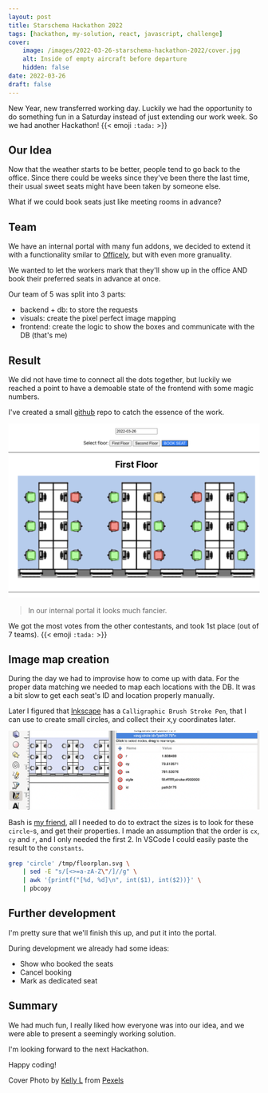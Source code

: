 ```yaml
---
layout: post
title: Starschema Hackathon 2022
tags: [hackathon, my-solution, react, javascript, challenge]
cover: 
    image: /images/2022-03-26-starschema-hackathon-2022/cover.jpg
    alt: Inside of empty aircraft before departure
    hidden: false
date: 2022-03-26
draft: false
---
```


New Year, new transferred working day. Luckily we had the opportunity to do something fun in a Saturday instead of just extending our work week. So we had another Hackathon! {{< emoji `:tada:` >}}

<!--more-->

## Our Idea

Now that the weather starts to be better, people tend to go back to the office.
Since there could be weeks since they've been there the last time, their usual sweet seats might have been taken by someone else.

What if we could book seats just like meeting rooms in advance?

## Team

We have an internal portal with many fun addons, we decided to extend it with a functionality smilar to
[Officely](https://www.getofficely.com/), but with even more granuality.

We wanted to let the workers mark that they'll show up in the office AND book their preferred seats in advance at once.

Our team of 5 was split into 3 parts:

- backend + db: to store the requests
- visuals: create the pixel perfect image mapping
- frontend: create the logic to show the boxes and communicate with the DB (that's me)

## Result

We did not have time to connect all the dots together, but luckily we reached a point to
have a demoable state of the frontend with some magic numbers.

I've created a small [github](https://github.com/budavariam/hackathon-seat-booker) repo to catch the essence of the work.

![look and feel](/images/2022-03-26-starschema-hackathon-2022/lookandfeel.png)

> In our internal portal it looks much fancier.

We got the most votes from the other contestants, and took 1st place (out of 7 teams). {{< emoji `:tada:` >}}

## Image map creation

During the day we had to improvise how to come up with data.
For the proper data matching we needed to map each locations with the DB.
It was a bit slow to get each seat's ID and location properly manually.

Later I figured that [Inkscape](https://inkscape.org/) has a `Calligraphic Brush Stroke Pen`, that I can use to create small circles, and collect their x,y coordinates later.

![image-map-creation](/images/2022-03-26-starschema-hackathon-2022/image-map-creation.png)

Bash is [my friend](/posts/2021/02/18/grep-sed-awk-filters/), all I needed to do to extract the sizes is to look for these `circle`-s, and get their properties.
I made an assumption that the order is `cx`, `cy` and `r`, and I only needed the first 2.
In VSCode I could easily paste the result to the `constants`.

```bash
grep 'circle' /tmp/floorplan.svg \
    | sed -E "s/[<>=a-zA-Z\"/]//g" \
    | awk '{printf("[%d, %d]\n", int($1), int($2))}' \
    | pbcopy
```

## Further development

I'm pretty sure that we'll finish this up, and put it into the portal.

During development we already had some ideas:

- Show who booked the seats
- Cancel booking
- Mark as dedicated seat

## Summary

We had much fun, I really liked how everyone was into our idea, and we were able to present a seemingly working solution.

I'm looking forward to the next Hackathon.

Happy coding!

Cover Photo by [Kelly L](https://www.pexels.com/@kelly-l-1179532/) from [Pexels](https://www.pexels.com/photo/inside-of-empty-aircraft-before-departure-3861783/)